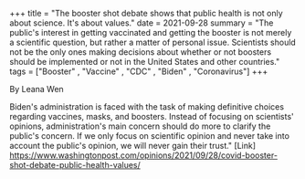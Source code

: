 +++ title = "The booster shot debate shows that public health is not only about science. It's about values." 
date = 2021-09-28
summary = "The public's interest in getting vaccinated and getting the booster is not merely a scientific question, but rather a matter of personal issue. Scientists should not be the only ones making decisions about whether or not boosters should be implemented or not in the United States and other countries." 
tags = ["Booster" , "Vaccine" , "CDC" , "Biden" , "Coronavirus"]
+++

By Leana Wen 

Biden's administration is faced with the task of making definitive choices regarding vaccines, masks, and boosters. Instead of focusing on scientists' opinions, administration's main concern should do more to clarify the public's concern. If we only focus on scientific opinion and never take into account the public's opinion, we will never gain their trust." 
[Link] https://www.washingtonpost.com/opinions/2021/09/28/covid-booster-shot-debate-public-health-values/
